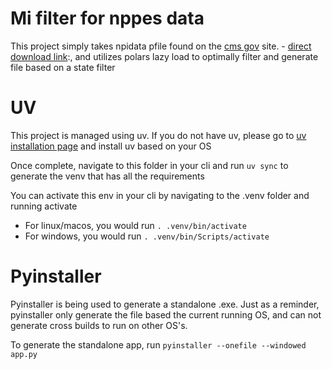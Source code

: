 # Mi filter for nppes data

This project simply takes npidata pfile found on the [cms gov](https://download.cms.gov/nppes/NPI_Files.html) site. - [direct download link](https://download.cms.gov/nppes/NPPES_Data_Dissemination_July_2025_V2.zip):, and utilizes polars lazy load to optimally filter and generate file based on a state filter

# UV

This project is managed using uv. If you do not have uv, please go to [uv installation page](https://docs.astral.sh/uv/getting-started/installation/) and install uv based on your OS

Once complete, navigate to this folder in your cli and run ```uv sync``` to generate the venv that has all the requirements

You can activate this env in your cli by navigating to the .venv folder and running activate
- For linux/macos, you would run ```. .venv/bin/activate```
- For windows, you would run ```. .venv/bin/Scripts/activate```

# Pyinstaller

Pyinstaller is being used to generate a standalone .exe. Just as a reminder, pyinstaller only generate the file based the current running OS, and can not generate cross builds to run on other OS's.

To generate the standalone app, run ```pyinstaller --onefile --windowed app.py```